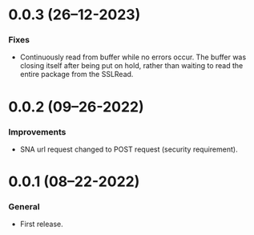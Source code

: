 # 0.0.3 (26–12-2023)

### Fixes

- Continuously read from buffer while no errors occur. The buffer was closing itself after being put on hold, rather than waiting to read the entire package from the SSLRead.

# 0.0.2 (09–26-2022)

### Improvements

- SNA url request changed to POST request (security requirement).

# 0.0.1 (08–22-2022)

### General

- First release.
